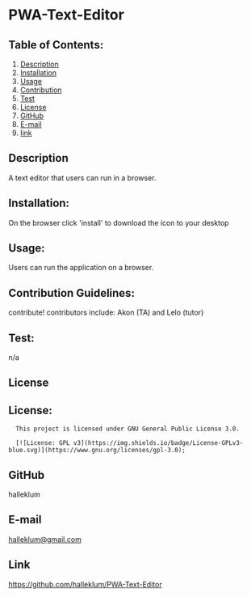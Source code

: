 # PWA-Text-Editor

## Table of Contents:
1. [Description](#description) 
2. [Installation](#Installation)
3. [Usage](#Usage)  
4. [Contribution](#Contribution)
5. [Test](#Test)
6. [License](#License)
7. [GitHub](#GitHub)
8. [E-mail](#E-mail)
9. [link](#link)

## Description
A text editor that users can run in a browser.
  
## Installation:
On the browser click 'install' to download the icon to your desktop
  
## Usage:
Users can run the application on a browser.
  
## Contribution Guidelines:
contribute!
contributors include: Akon (TA) and Lelo (tutor)
  
## Test:
n/a
  
## License
## License:
      
      This project is licensed under GNU General Public License 3.0.
      
      [![License: GPL v3](https://img.shields.io/badge/License-GPLv3-blue.svg)](https://www.gnu.org/licenses/gpl-3.0);
      
  
## GitHub
halleklum
    
## E-mail
halleklum@gmail.com

## Link
https://github.com/halleklum/PWA-Text-Editor
